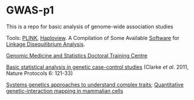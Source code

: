 # GWAS-p1
This is a repo for basic analysis of genome-wide association studies

Tools:
[PLINK](http://pngu.mgh.harvard.edu/~purcell/plink/tutorial.shtml), [Haploview](http://www.broadinstitute.org/haploview/haploview). A Compilation of Some Available [Software](http://www.genes.org.uk/software/LD-software.shtml) for [Linkage Disequilibrium Analysis](https://www.biostars.org/p/2909/).

[Genomic Medicine and Statistics Doctoral Training Centre](http://www.well.ox.ac.uk/dtc/) 

[Basic statistical analysis in genetic case-control studies](http://www.nature.com/nprot/journal/v6/n2/full/nprot.2010.182.html) (Clarke *et al*. 2011, Nature Protocols 6: 121-33)

[Systems genetics approaches to understand complex traits](http://www.nature.com/nrg/journal/v15/n1/full/nrg3575.html); [Quantitative genetic-interaction mapping in mammalian cells](http://www.nature.com/nmeth/journal/v10/n5/full/nmeth.2398.html)
